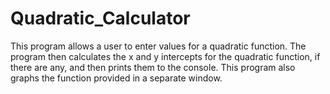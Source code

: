 # Quadratic_Calculator
This program allows a user to enter values for a quadratic function.
The program then calculates the x and y intercepts for the quadratic function, if there are any, and then prints them to the console. This program also graphs the function provided in a separate window.
